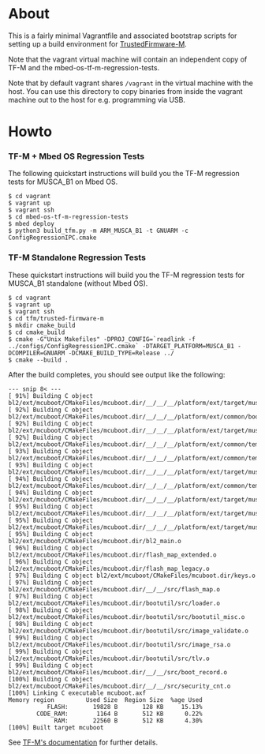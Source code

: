 # About

This is a fairly minimal Vagrantfile and associated bootstrap scripts for
setting up a build environment for
[TrustedFirmware-M](https://www.trustedfirmware.org).

Note that the vagrant virtual machine will contain an independent copy of TF-M
and the mbed-os-tf-m-regression-tests.

Note that by default vagrant shares `/vagrant` in the virtual machine with the
host. You can use this directory to copy binaries from inside the vagrant
machine out to the host for e.g. programming via USB.

# Howto

### TF-M + Mbed OS Regression Tests

The following quickstart instructions will build you the TF-M regression tests
for MUSCA_B1 on Mbed OS.

```
$ cd vagrant
$ vagrant up
$ vagrant ssh
$ cd mbed-os-tf-m-regression-tests
$ mbed deploy
$ python3 build_tfm.py -m ARM_MUSCA_B1 -t GNUARM -c ConfigRegressionIPC.cmake
```

### TF-M Standalone Regression Tests

These quickstart instructions will build you the TF-M regression tests for
MUSCA_B1 standalone (without Mbed OS).

```
$ cd vagrant
$ vagrant up
$ vagrant ssh
$ cd tfm/trusted-firmware-m
$ mkdir cmake_build
$ cd cmake_build
$ cmake -G"Unix Makefiles" -DPROJ_CONFIG=`readlink -f ../configs/ConfigRegressionIPC.cmake` -DTARGET_PLATFORM=MUSCA_B1 -DCOMPILER=GNUARM -DCMAKE_BUILD_TYPE=Release ../
$ cmake --build .
```

After the build completes, you should see output like the following:
```
--- snip 8< ---
[ 91%] Building C object bl2/ext/mcuboot/CMakeFiles/mcuboot.dir/__/__/__/platform/ext/target/musca_b1/Native_Driver/gpio_cmsdk_drv.o
[ 92%] Building C object bl2/ext/mcuboot/CMakeFiles/mcuboot.dir/__/__/__/platform/ext/common/boot_hal.o
[ 92%] Building C object bl2/ext/mcuboot/CMakeFiles/mcuboot.dir/__/__/__/platform/ext/target/musca_b1/boot_hal.o
[ 92%] Building C object bl2/ext/mcuboot/CMakeFiles/mcuboot.dir/__/__/__/platform/ext/common/template/tfm_initial_attestation_key_material.o
[ 93%] Building C object bl2/ext/mcuboot/CMakeFiles/mcuboot.dir/__/__/__/platform/ext/common/template/tfm_rotpk.o
[ 93%] Building C object bl2/ext/mcuboot/CMakeFiles/mcuboot.dir/__/__/__/platform/ext/target/musca_b1/dummy_crypto_keys.o
[ 94%] Building C object bl2/ext/mcuboot/CMakeFiles/mcuboot.dir/__/__/__/platform/ext/common/template/nv_counters.o
[ 94%] Building C object bl2/ext/mcuboot/CMakeFiles/mcuboot.dir/__/__/__/platform/ext/target/musca_b1/CMSIS_Driver/Driver_USART.o
[ 95%] Building C object bl2/ext/mcuboot/CMakeFiles/mcuboot.dir/__/__/__/platform/ext/target/musca_b1/CMSIS_Driver/Driver_QSPI_Flash.o
[ 95%] Building C object bl2/ext/mcuboot/CMakeFiles/mcuboot.dir/__/__/__/platform/ext/target/musca_b1/CMSIS_Driver/Driver_GFC100_EFlash.o
[ 95%] Building C object bl2/ext/mcuboot/CMakeFiles/mcuboot.dir/bl2_main.o
[ 96%] Building C object bl2/ext/mcuboot/CMakeFiles/mcuboot.dir/flash_map_extended.o
[ 96%] Building C object bl2/ext/mcuboot/CMakeFiles/mcuboot.dir/flash_map_legacy.o
[ 97%] Building C object bl2/ext/mcuboot/CMakeFiles/mcuboot.dir/keys.o
[ 97%] Building C object bl2/ext/mcuboot/CMakeFiles/mcuboot.dir/__/__/src/flash_map.o
[ 97%] Building C object bl2/ext/mcuboot/CMakeFiles/mcuboot.dir/bootutil/src/loader.o
[ 98%] Building C object bl2/ext/mcuboot/CMakeFiles/mcuboot.dir/bootutil/src/bootutil_misc.o
[ 98%] Building C object bl2/ext/mcuboot/CMakeFiles/mcuboot.dir/bootutil/src/image_validate.o
[ 99%] Building C object bl2/ext/mcuboot/CMakeFiles/mcuboot.dir/bootutil/src/image_rsa.o
[ 99%] Building C object bl2/ext/mcuboot/CMakeFiles/mcuboot.dir/bootutil/src/tlv.o
[ 99%] Building C object bl2/ext/mcuboot/CMakeFiles/mcuboot.dir/__/__/src/boot_record.o
[100%] Building C object bl2/ext/mcuboot/CMakeFiles/mcuboot.dir/__/__/src/security_cnt.o
[100%] Linking C executable mcuboot.axf
Memory region         Used Size  Region Size  %age Used
           FLASH:       19828 B       128 KB     15.13%
        CODE_RAM:        1164 B       512 KB      0.22%
             RAM:       22560 B       512 KB      4.30%
[100%] Built target mcuboot
```

See [TF-M's documentation](https://ci.trustedfirmware.org/job/tf-m-build-test-nightly/lastSuccessfulBuild/artifact/build-docs/tf-m_documents/install/doc/user_guide/html/index.html) for further details.
